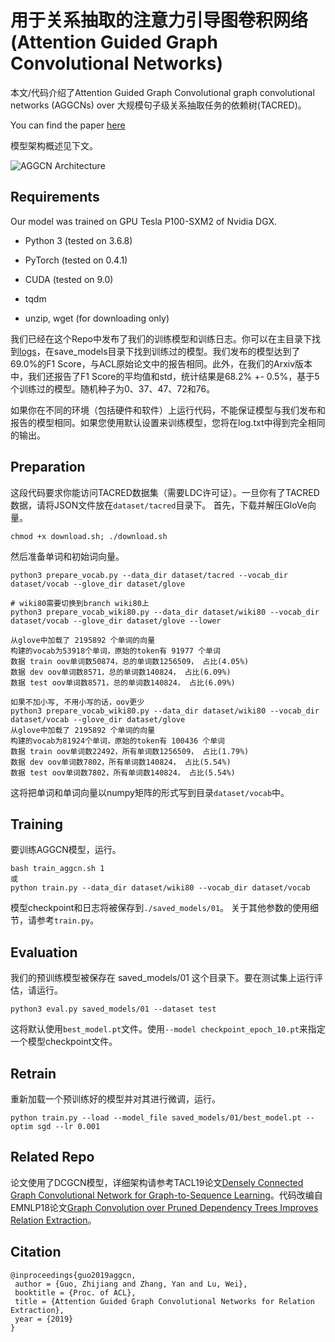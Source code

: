 用于关系抽取的注意力引导图卷积网络(Attention Guided Graph Convolutional Networks)
==========

本文/代码介绍了Attention Guided Graph Convolutional graph convolutional networks (AGGCNs) over 大规模句子级关系抽取任务的依赖树(TACRED)。

You can find the paper [here](https://arxiv.org/pdf/1906.07510.pdf)

模型架构概述见下文。

![AGGCN Architecture](fig/Arch.png "AGGCN Architecture")

## Requirements

Our model was trained on GPU Tesla P100-SXM2 of Nvidia DGX.  

- Python 3 (tested on 3.6.8)

- PyTorch (tested on 0.4.1)

- CUDA (tested on 9.0)

- tqdm

- unzip, wget (for downloading only)

我们已经在这个Repo中发布了我们的训练模型和训练日志。你可以在主目录下找到[logs](https://github.com/Cartus/AGGCN_TACRED/blob/master/logs.txt)，在save_models目录下找到训练过的模型。我们发布的模型达到了69.0%的F1 Score，与ACL原始论文中的报告相同。此外，在我们的Arxiv版本中，我们还报告了F1 Score的平均值和std，统计结果是68.2% +- 0.5%，基于5个训练过的模型。随机种子为0、37、47、72和76。

如果你在不同的环境（包括硬件和软件）上运行代码，不能保证模型与我们发布和报告的模型相同。如果您使用默认设置来训练模型，您将在log.txt中得到完全相同的输出。

## Preparation
这段代码要求你能访问TACRED数据集（需要LDC许可证）。一旦你有了TACRED数据，请将JSON文件放在`dataset/tacred`目录下。
首先，下载并解压GloVe向量。

```
chmod +x download.sh; ./download.sh
```
然后准备单词和初始词向量。

```
python3 prepare_vocab.py --data_dir dataset/tacred --vocab_dir dataset/vocab --glove_dir dataset/glove

# wiki80需要切换到branch wiki80上
python3 prepare_vocab_wiki80.py --data_dir dataset/wiki80 --vocab_dir dataset/vocab --glove_dir dataset/glove --lower

从glove中加载了 2195892 个单词的向量
构建的vocab为53918个单词，原始的token有 91977 个单词
数据 train oov单词数50874，总的单词数1256509， 占比(4.05%)
数据 dev oov单词数8571，总的单词数140824， 占比(6.09%)
数据 test oov单词数8571，总的单词数140824， 占比(6.09%)

如果不加小写, 不用小写的话，oov更少
python3 prepare_vocab_wiki80.py --data_dir dataset/wiki80 --vocab_dir dataset/vocab --glove_dir dataset/glove
从glove中加载了 2195892 个单词的向量
构建的vocab为81924个单词，原始的token有 100436 个单词
数据 train oov单词数22492，所有单词数1256509， 占比(1.79%)
数据 dev oov单词数7802，所有单词数140824， 占比(5.54%)
数据 test oov单词数7802，所有单词数140824， 占比(5.54%)
```
这将把单词和单词向量以numpy矩阵的形式写到目录`dataset/vocab`中。

## Training
要训练AGGCN模型，运行。
```
bash train_aggcn.sh 1
或
python train.py --data_dir dataset/wiki80 --vocab_dir dataset/vocab
```
模型checkpoint和日志将被保存到`./saved_models/01`。
关于其他参数的使用细节，请参考`train.py`。

## Evaluation
我们的预训练模型被保存在 saved_models/01 这个目录下。要在测试集上运行评估，请运行。

```
python3 eval.py saved_models/01 --dataset test
```
这将默认使用`best_model.pt`文件。使用`--model checkpoint_epoch_10.pt`来指定一个模型checkpoint文件。

## Retrain
重新加载一个预训练好的模型并对其进行微调，运行。

```
python train.py --load --model_file saved_models/01/best_model.pt --optim sgd --lr 0.001
```

## Related Repo
论文使用了DCGCN模型，详细架构请参考TACL19论文[Densely Connected Graph Convolutional Network for Graph-to-Sequence Learning](https://github.com/Cartus/DCGCN)。代码改编自EMNLP18论文[Graph Convolution over Pruned Dependency Trees Improves Relation Extraction](https://nlp.stanford.edu/pubs/zhang2018graph.pdf)。

## Citation

```
@inproceedings{guo2019aggcn,
 author = {Guo, Zhijiang and Zhang, Yan and Lu, Wei},
 booktitle = {Proc. of ACL},
 title = {Attention Guided Graph Convolutional Networks for Relation Extraction},
 year = {2019}
}
```
